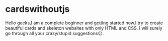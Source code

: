 # cardswithoutjs
Hello geeks,I am a complete beginner and getting started now.I try to create beautiful cards and skeleton websites with only HTML and CSS. I will surely go through all your crazy/stupid suggestions😕.
 
